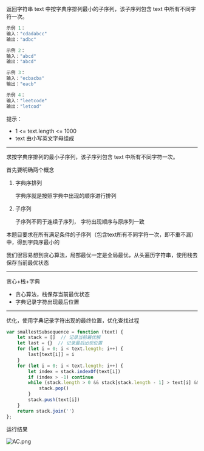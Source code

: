 返回字符串 text 中按字典序排列最小的子序列，该子序列包含 text 中所有不同字符一次。

```cpp
示例 1：
输入："cdadabcc"
输出："adbc"

示例 2：
输入："abcd"
输出："abcd"

示例 3：
输入："ecbacba"
输出："eacb"

示例 4：
输入："leetcode"
输出："letcod"
```

提示：

- 1 <= text.length <= 1000
- text 由小写英文字母组成

---

求按字典序排列的最小子序列，该子序列包含 text 中所有不同字符一次。

首先要明确两个概念

1. 字典序排列

    字典序就是按照字典中出现的顺序进行排列

2. 子序列

    子序列不同于连续子序列，
    字符出现顺序与原序列一致

本题目要求在所有满足条件的子序列（包含text所有不同字符一次，即不重不漏）中，得到字典序最小的

我们很容易想到贪心算法，局部最优一定是全局最优，从头遍历字符串，使用栈去保存当前最优状态

---

贪心+栈+字典

- 贪心算法，栈保存当前最优状态
- 字典记录字符出现最后位置

---

优化，使用字典记录字符出现的最终位置，优化查找过程

```javascript
var smallestSubsequence = function (text) {
    let stack = []  // 记录当前最优解
    let last = {}  // 记录最后出现位置
    for (let i = 0; i < text.length; i++) {
        last[text[i]] = i
    }
    for (let i = 0; i < text.length; i++) {
        let index = stack.indexOf(text[i])
        if (index > -1) continue
        while (stack.length > 0 && stack[stack.length - 1] > text[i] && last[stack[stack.length - 1] ] > i) {
            stack.pop()
        }
        stack.push(text[i])
    }
    return stack.join('')
};
```

运行结果

![AC.png](https://pic.leetcode.cn/f307c6c1e8c8a74dc56f8323edea35e0d0343ddb231a2b3456349d0f8bf2b7f4-%E5%B1%8F%E5%B9%95%E5%BF%AB%E7%85%A7%202019-10-03%2011.11.33.png)
